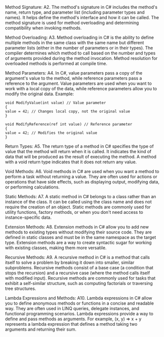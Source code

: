 Method Signature:
A2. The method's signature in C# includes the method's name, return type, and parameter list (including parameter types and names). It helps define the method's interface and how it can be called. The method signature is used for method overloading and determining compatibility when invoking methods.

Method Overloading:
A3. Method overloading in C# is the ability to define multiple methods in the same class with the same name but different parameter lists (either in the number of parameters or in their types). The compiler determines which method to call based on the number and types of arguments provided during the method invocation. Method resolution for overloaded methods is performed at compile time.

Method Parameters:
A4. In C#, value parameters pass a copy of the argument's value to the method, while reference parameters pass a reference to the argument. Value parameters are used when you want to work with a local copy of the data, while reference parameters allow you to modify the original data. Example:

```
void ModifyValue(int value) // Value parameter
{
value = 42; // Changes local copy, not the original value
}

void ModifyReference(ref int value) // Reference parameter
{
value = 42; // Modifies the original value
}
```

Return Types:
A5. The return type of a method in C# specifies the type of value that the method will return when it is called. It indicates the kind of data that will be produced as the result of executing the method. A method with a void return type indicates that it does not return any value.

Void Methods:
A6. Void methods in C# are used when you want a method to perform a task without returning a value. They are often used for actions or operations that have side effects, such as displaying output, modifying data, or performing calculations.

Static Methods:
A7. A static method in C# belongs to a class rather than an instance of the class. It can be called using the class name and does not require the creation of an object. Static methods are commonly used for utility functions, factory methods, or when you don't need access to instance-specific data.

Extension Methods:
A8. Extension methods in C# allow you to add new methods to existing types without modifying their source code. They are defined in static classes and must be in the same namespace as the target type. Extension methods are a way to create syntactic sugar for working with existing classes, making them more versatile.

Recursive Methods:
A9. A recursive method in C# is a method that calls itself to solve a problem by breaking it down into smaller, similar subproblems. Recursive methods consist of a base case (a condition that stops the recursion) and a recursive case (where the method calls itself with modified input). Recursive methods are commonly used for tasks that exhibit a self-similar structure, such as computing factorials or traversing tree structures.

Lambda Expressions and Methods:
A10. Lambda expressions in C# allow you to define anonymous methods or functions in a concise and readable way. They are often used in LINQ queries, delegate instances, and functional programming scenarios. Lambda expressions provide a way to define and pass methods as arguments. For example, (x, y) => x + y represents a lambda expression that defines a method taking two arguments and returning their sum.

